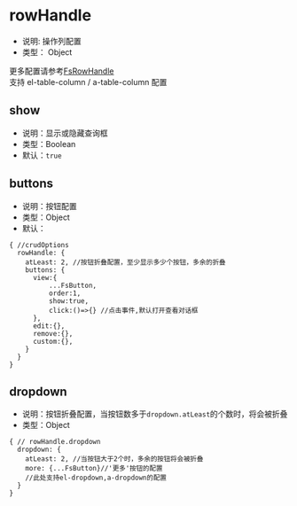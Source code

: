 # rowHandle
* 说明: 操作列配置
* 类型： Object

更多配置请参考[FsRowHandle](../components/crud/crud/fs-row-handle.md)    
支持 el-table-column / a-table-column 配置
## show
* 说明：显示或隐藏查询框
* 类型：Boolean
* 默认：`true`

## buttons
* 说明：按钮配置
* 类型：Object
* 默认：
```json5
{ //crudOptions
  rowHandle: {
    atLeast: 2, //按钮折叠配置，至少显示多少个按钮，多余的折叠
    buttons: {
      view:{
          ...FsButton,
          order:1,
          show:true,
          click:()=>{} //点击事件,默认打开查看对话框
      },
      edit:{},
      remove:{},
      custom:{},
    }
  }
}
```

## dropdown
* 说明：按钮折叠配置，当按钮数多于`dropdown.atLeast`的个数时，将会被折叠
* 类型：Object
```json5
{ // rowHandle.dropdown
  dropdown: {
    atLeast: 2, //当按钮大于2个时，多余的按钮将会被折叠
    more: {...FsButton}//'更多'按钮的配置
    //此处支持el-dropdown,a-dropdown的配置
  }
}
```
